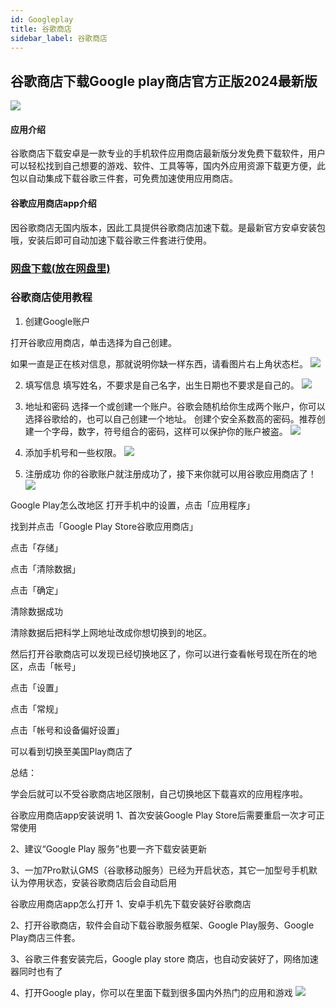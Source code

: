 ```yaml
---
id: Googleplay
title: 谷歌商店
sidebar_label: 谷歌商店
---
```

## 谷歌商店下载Google play商店官方正版2024最新版
![](http://pic.yx007.com/up/2022-2/16450639927610029.png)

#### 应用介绍
谷歌商店下载安卓是一款专业的手机软件应用商店最新版分发免费下载软件，用户可以轻松找到自己想要的游戏、软件、工具等等，国内外应用资源下载更方便，此包以自动集成下载谷歌三件套，可免费加速使用应用商店。

#### 谷歌应用商店app介绍
因谷歌商店无国内版本，因此工具提供谷歌商店加速下载。是最新官方安卓安装包哦，安装后即可自动加速下载谷歌三件套进行使用。

### [网盘下载(放在网盘里)](https://pan.quark.cn/s/022158d360e3)

### 谷歌商店使用教程
1. 创建Google账户

打开谷歌应用商店，单击选择为自己创建。

如果一直是正在核对信息，那就说明你缺一样东西，请看图片右上角状态栏。
![](http://pic.yx007.com/up/2024-8/2024080919005983525.jpg)

2. 填写信息
填写姓名，不要求是自己名字，出生日期也不要求是自己的。
![](http://pic.yx007.com/up/2024-8/2024080919005913023.jpg)

3. 地址和密码
选择一个或创建一个账户。谷歌会随机给你生成两个账户，你可以选择谷歌给的，也可以自己创建一个地址。
创建个安全系数高的密码。推荐创建一个字母，数字，符号组合的密码，这样可以保护你的账户被盗。
![](http://pic.yx007.com/up/2024-8/2024080919005929849.jpg)

4. 添加手机号和一些权限。
![](http://pic.yx007.com/up/2024-8/2024080919010086725.jpg)

5. 注册成功
你的谷歌账户就注册成功了，接下来你就可以用谷歌应用商店了！
![](http://pic.yx007.com/up/2024-8/2024080919010047202.jpg)

Google Play怎么改地区
打开手机中的设置，点击「应用程序」

找到并点击「Google Play Store谷歌应用商店」

点击「存储」

点击「清除数据」

点击「确定」

清除数据成功

清除数据后把科学上网地址改成你想切换到的地区。

然后打开谷歌商店可以发现已经切换地区了，你可以进行查看帐号现在所在的地区，点击「帐号」

点击「设置」

点击「常规」

点击「帐号和设备偏好设置」

可以看到切换至美国Play商店了

总结：

学会后就可以不受谷歌商店地区限制，自己切换地区下载喜欢的应用程序啦。

谷歌应用商店app安装说明
1、首次安装Google Play Store后需要重启一次才可正常使用

2、建议“Google Play 服务”也要一齐下载安装更新

3、一加7Pro默认GMS（谷歌移动服务）已经为开启状态，其它一加型号手机默认为停用状态，安装谷歌商店后会自动启用

谷歌应用商店app怎么打开
1、安卓手机先下载安装好谷歌商店

2、打开谷歌商店，软件会自动下载谷歌服务框架、Google Play服务、Google Play商店三件套。

3、谷歌三件套安装完后，Google play store 商店，也自动安装好了，网络加速器同时也有了

4、打开Google play，你可以在里面下载到很多国内外热门的应用和游戏
![](http://pic.yx007.com/up/2022-2/16450639746848127.png)





